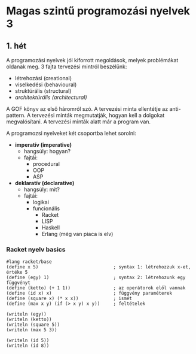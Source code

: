 # Magas szintű programozási nyelvek 3

## 1. hét

A programozási nyelvek jól kiforrott megoldások, melyek problémákat oldanak meg.
3 fajta tervezési mintról beszélünk:

- létrehozási (creational)
- viselkedési (behavioural)
- struktúrális (structural)
- _architektúrális (architectural)_

A GOF könyv az első háromról szó. A tervezési minta ellentétje az anti-pattern. A tervezési minták megmutatják, hogyan
kell a dolgokat megvalósítani. A tervezési minták alatt már a program van.

A programozsi nyelveket két csoportba lehet sorolni:

- **imperatív (imperative)**
    - hangsúly: hogyan?
    - fajtái:
        - procedural
        - OOP
        - ASP
- **deklaratív (declarative)**
    - hangsúly: mit?
    - fajtái:
        - logikai
        - funcionális
            - Racket
            - LISP
            - Haskell
            - Erlang (még van piaca is elv)

### Racket nyelv basics

```rkt
#lang racket/base
(define x 5)                            ; syntax 1: létrehozzuk x-et, értéke 5
(define (egy) 1)                        ; syntax 2: létrehozunk egy függvényt
(define (ketto) (+ 1 1))                ; az operátorok elől vannak
(define (id x) x)                       ; függvény paraméterek
(define (square x) (* x x))             ; ismét
(define (max x y) (if (> x y) x y))     ; feltételek

(writeln (egy))
(writeln (ketto))
(writeln (square 5))
(writeln (max 5 3))

(writeln (id 5))
(writeln (id 8))
```

